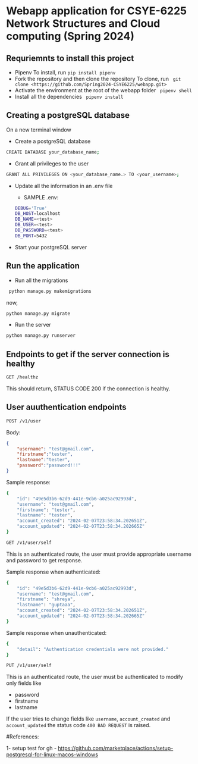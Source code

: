 # Webapp application for CSYE-6225 Network Structures and Cloud computing (Spring 2024)

## Requriemnts to install this project
- Pipenv 
To install, run `pip install pipenv`
- Fork the repository and then clone the repository
To clone, run ` git clone <https://github.com/Spring2024-CSYE6225/webapp.git>`
- Activate the environment at the root of the webapp folder
` pipenv shell`
- Install all the dependencies
` pipenv install`

## Creating a postgreSQL database
On a new terminal window
- Create a postgreSQL database

```bash
CREATE DATABASE your_database_name;
```

- Grant all privileges to the user

```bash
GRANT ALL PRIVILEGES ON <your_database_name.> TO <your_username>;
```

- Update all the information in an .env file
    -  SAMPLE .env:

    ```bash
    DEBUG='True'
    DB_HOST=localhost
    DB_NAME=<test>
    DB_USER=<test>
    DB_PASSWORD=<test>
    DB_PORT=5432
    ```
- Start your postgreSQL server

## Run the application

- Run all the migrations
```bash
 python manage.py makemigrations
```
now, 
``` bash
python manage.py migrate
```
- Run the server
```bash
python manage.py runserver
```

## Endpoints to get if the server connection is healthy

``` bash
GET /healthz
```
This should return, 
STATUS CODE 200 if the connection is healthy.

## User auuthentication endpoints

```bash
POST /v1/user
```
Body:
```json
{  
    "username": "test@gmail.com",
    "firstname":"tester",
    "lastname":"tester",
    "password":"password!!!"
}
```

Sample response:

```bash
{
    "id": "49e5d3b6-62d9-441e-9cb6-a025ac92993d",
    "username": "test@gmail.com",
    "firstname": "tester",
    "lastname": "tester",
    "account_created": "2024-02-07T23:58:34.202651Z",
    "account_updated": "2024-02-07T23:58:34.202665Z"
}
```

```bash
GET /v1/user/self
```
This is an authenticated route, the user must provide appropriate username and password to get response. 

Sample response when authenticated:
```bash
{
    "id": "49e5d3b6-62d9-441e-9cb6-a025ac92993d",
    "username": "test@gmail.com",
    "firstname": "shreya",
    "lastname": "guptaaa",
    "account_created": "2024-02-07T23:58:34.202651Z",
    "account_updated": "2024-02-07T23:58:34.202665Z"
}
```

Sample response when unauthenticated:

```bash
{
    "detail": "Authentication credentials were not provided."
}
```

```bash
PUT /v1/user/self
```
This is an authenticated route, the user must be authenticated to modify only fields like 
- password
- firstname
- lastname

If the user tries to change fields like `username`, `account_created` and `account_updated` the status code `400 BAD REQUEST` is raised. 


#References:

1- setup test for gh - https://github.com/marketplace/actions/setup-postgresql-for-linux-macos-windows
